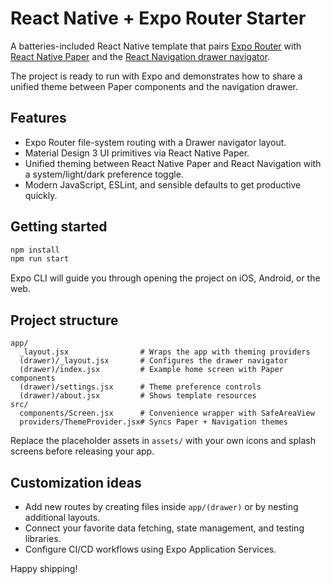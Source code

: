 # React Native + Expo Router Starter

A batteries-included React Native template that pairs [Expo Router](https://expo.github.io/router/) with
[React Native Paper](https://callstack.github.io/react-native-paper/) and the
[React Navigation drawer navigator](https://reactnavigation.org/docs/drawer-navigator).

The project is ready to run with Expo and demonstrates how to share a unified theme between Paper components and the
navigation drawer.

## Features

- Expo Router file-system routing with a Drawer navigator layout.
- Material Design 3 UI primitives via React Native Paper.
- Unified theming between React Native Paper and React Navigation with a system/light/dark preference toggle.
- Modern JavaScript, ESLint, and sensible defaults to get productive quickly.

## Getting started

```bash
npm install
npm run start
```

Expo CLI will guide you through opening the project on iOS, Android, or the web.

## Project structure

```text
app/
  _layout.jsx                # Wraps the app with theming providers
  (drawer)/_layout.jsx       # Configures the drawer navigator
  (drawer)/index.jsx         # Example home screen with Paper components
  (drawer)/settings.jsx      # Theme preference controls
  (drawer)/about.jsx         # Shows template resources
src/
  components/Screen.jsx      # Convenience wrapper with SafeAreaView
  providers/ThemeProvider.jsx# Syncs Paper + Navigation themes
```

Replace the placeholder assets in `assets/` with your own icons and splash screens before releasing your app.

## Customization ideas

- Add new routes by creating files inside `app/(drawer)` or by nesting additional layouts.
- Connect your favorite data fetching, state management, and testing libraries.
- Configure CI/CD workflows using Expo Application Services.

Happy shipping!
